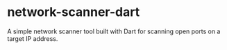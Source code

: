 # network-scanner-dart
A simple network scanner tool built with Dart for scanning open ports on a target IP address.
